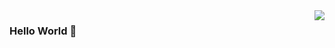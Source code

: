 <img align="right" src="https://github-readme-stats.vercel.app/api?username=yangjie2021&&show_icons=true&theme=material-palenight" />

### Hello World 👋
